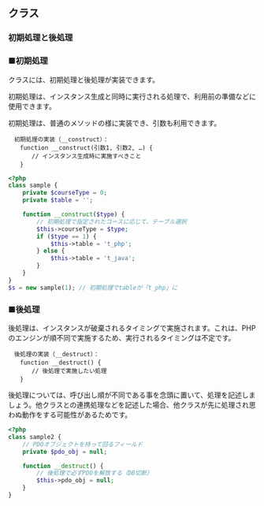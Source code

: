 ## クラス
### 初期処理と後処理

### ■初期処理

クラスには、初期処理と後処理が実装できます。

初期処理は、インスタンス生成と同時に実行される処理で、利用前の準備などに使用できます。

初期処理は、普通のメソッドの様に実装でき、引数も利用できます。

```
　初期処理の実装（__construct）：
　　function __construct(引数1, 引数2, …) {
　　　　// インスタンス生成時に実施すべきこと
　　}
```

```php
<?php
class sample {
    private $courseType = 0;
    private $table = '';

    function __construct($type) {
        // 初期処理で指定されたコースに応じて、テーブル選択
        $this->courseType = $type;
        if ($type == 1) {
            $this->table = 't_php';
        } else {
            $this->table = 't_java';
        }
    }
}
$s = new sample(1); // 初期処理でtableが「t_php」に

```

### ■後処理

後処理は、インスタンスが破棄されるタイミングで実施されます。これは、PHPのエンジンが順不同で実施するため、実行されるタイミングは不定です。

```
　後処理の実装（__destruct）：
　　function __destruct() {
　　　　// 後処理で実施したい処理
　　}
```

後処理については、呼び出し順が不同である事を念頭に置いて、処理を記述しましょう。他クラスとの連携処理などを記述した場合、他クラスが先に処理され思わぬ動作をする可能性があるためです。


```php
<?php
class sample2 {
    // PDOオブジェクトを持って回るフィールド
    private $pdo_obj = null;

    function __destruct() {
        // 後処理で必ずPDOを解放する（DB切断）
        $this->pdo_obj = null;
    }
}

```
